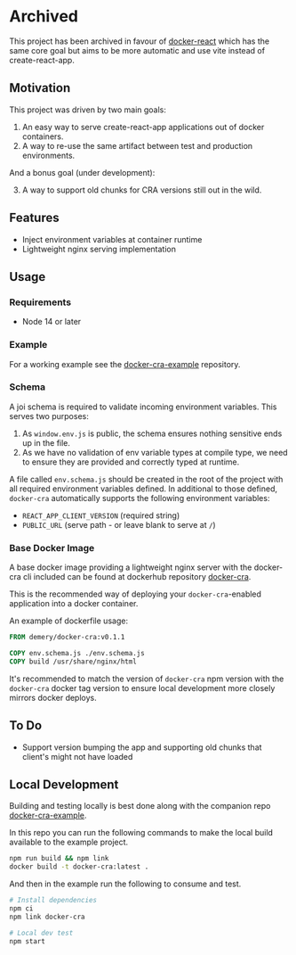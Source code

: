 # Archived

This project has been archived in favour of [docker-react](https://github.com/danielemery/docker-react) which has the same core goal but aims to be more automatic and use vite instead of create-react-app.

## Motivation

This project was driven by two main goals:

1. An easy way to serve create-react-app applications out of docker containers.
2. A way to re-use the same artifact between test and production environments.

And a bonus goal (under development):

3. A way to support old chunks for CRA versions still out in the wild.

## Features

- Inject environment variables at container runtime
- Lightweight nginx serving implementation

## Usage

### Requirements

- Node 14 or later

### Example

For a working example see the [docker-cra-example](https://github.com/danielemery/docker-cra-example) repository.

### Schema

A joi schema is required to validate incoming environment variables. This serves two purposes:

1. As `window.env.js` is public, the schema ensures nothing sensitive ends up in the file.
2. As we have no validation of env variable types at compile type, we need to ensure they are provided and correctly typed at runtime.

A file called `env.schema.js` should be created in the root of the project with all required environment variables defined. In additional to those defined, `docker-cra` automatically supports the following environment variables:

- `REACT_APP_CLIENT_VERSION` (required string)
- `PUBLIC_URL` (serve path - or leave blank to serve at `/`)

### Base Docker Image

A base docker image providing a lightweight nginx server with the docker-cra cli included can be found at dockerhub repository [docker-cra](https://hub.docker.com/r/demery/docker-cra).

This is the recommended way of deploying your `docker-cra`-enabled application into a docker container.

An example of dockerfile usage:

```Dockerfile
FROM demery/docker-cra:v0.1.1

COPY env.schema.js ./env.schema.js
COPY build /usr/share/nginx/html
```

It's recommended to match the version of `docker-cra` npm version with the `docker-cra` docker tag version to ensure local development more closely mirrors docker deploys.

## To Do

- Support version bumping the app and supporting old chunks that client's might not have loaded

## Local Development

Building and testing locally is best done along with the companion repo [docker-cra-example](https://github.com/danielemery/docker-cra-example).

In this repo you can run the following commands to make the local build available to the example project.

```sh
npm run build && npm link
docker build -t docker-cra:latest .
```

And then in the example run the following to consume and test.

```sh
# Install dependencies
npm ci
npm link docker-cra

# Local dev test
npm start
```
